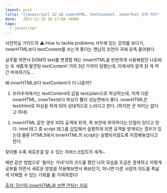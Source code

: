 ```yaml
---
layout: post
title: "[javascript] 12-10 innerHTML, textContent, innerText 간의 차이"
date:   2021-12-10 16:17:00 +0900
tags:
  - javascript
---
```


사전학습 가이드의 ⚠️ How to tackle problems 서두에 있는 강의를 보다가,
innerHTML보다 textContent를 쓰는게 좋다는 켄님의 조언이 귀에 유독 들어왔다.

실무를 하면서 DOM의 text를 변경할 때는 innerHTML을 빈번하게 사용해왔던 나로써는
또 새롭게 발견된 textContent! 
거의 3년 가까이 일했는데, 이제서야 알게 된 게 약간 머쓱하기도...

왜 innerHTML보다 textContent가 더 나을까?

1. 브라우저에서는 textContent의 값을 text/plain으로 파싱하는데, 이게 다른 innerHTML, innerText보다 파싱이 빨리 성능면에서 좋다.
innerHTML은 text/html로 파싱을 하게 되어 상대적으로 느리다고 한다. (하지만 큰 차이는 없다고 하네)

2. innerHTML 같은 경우  XSS 공격에 취약, 즉 보안에 취약하다는 단점이 있다고 한다. 
html 태그 중 script 태그를 삽입해서 실행하게 되면 공격을 받게되는 경우가 있는데 
물론 HTML5에서 innerHTML의 script는 실행되지않도록 지정해놓았다고 한다.

찾아볼 수록 새로운걸 알 수 있는 자바스크립트의 세계~

매번 같은 방법으로 '돌아는 가네'식의 코드를 짰던 나의 모습을 조금은 경계하고
이렇게 공부를 하면서 새로운 방법을 적용해보면서 짜보던가, 
아니면 다른 사람의 의도를 폭넓게 이해할 수 있는 기회를 좀 가져야겠다! 

[출처: 당신이 innerHTML을 쓰면 안되는 이유](https://velog.io/@raram2/%EB%8B%B9%EC%8B%A0%EC%9D%B4-innerHTML%EC%9D%84-%EC%93%B0%EB%A9%B4-%EC%95%88%EB%90%98%EB%8A%94-%EC%9D%B4%EC%9C%A0)